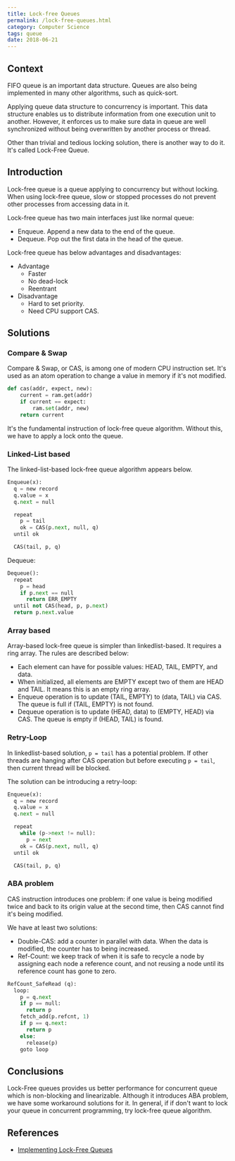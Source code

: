 ```yaml
---
title: Lock-free Queues
permalink: /lock-free-queues.html
category: Computer Science
tags: queue
date: 2018-06-21
---
```


## Context

FIFO queue is an important data structure. Queues are also being implemented in many other algorithms, such as quick-sort.

Applying queue data structure to concurrency is important. This data structure enables us to distribute information from one execution unit to another. However, it enforces us to make sure data in queue are well synchronized without being overwritten by another process or thread.

Other than trivial and tedious locking solution, there is another way to do it. It's called Lock-Free Queue.

## Introduction

Lock-free queue is a queue applying to concurrency but without locking. When using lock-free queue, slow or stopped processes do not prevent other processes from accessing data in it.

Lock-free queue has two main interfaces just like normal queue:

* Enqueue. Append a new data to the end of the queue.
* Dequeue. Pop out the first data in the head of the queue.

Lock-free queue has below advantages and disadvantages:

* Advantage
    * Faster
    * No dead-lock
    * Reentrant
* Disadvantage
    * Hard to set priority.
    * Need CPU support CAS.

## Solutions

### Compare & Swap

Compare & Swap, or CAS, is among one of modern CPU instruction set. It's used as an atom operation to change a value in memory if it's not modified.

```python
def cas(addr, expect, new):
    current = ram.get(addr)
    if current == expect:
        ram.set(addr, new)
    return current
```

It's the fundamental instruction of lock-free queue algorithm. Without this, we have to apply a lock onto the queue.

### Linked-List based

The linked-list-based lock-free queue algorithm appears below.

```python
Enqueue(x):
  q = new record
  q.value = x
  q.next = null

  repeat
    p = tail
    ok = CAS(p.next, null, q)
  until ok

  CAS(tail, p, q)    
```

Dequeue:

```python
Dequeue():
  repeat
    p = head
    if p.next == null
      return ERR_EMPTY
  until not CAS(head, p, p.next)
  return p.next.value
```

### Array based

Array-based lock-free queue is simpler than linkedlist-based. It requires a ring array. The rules are described below:

* Each element can have for possible values: HEAD, TAIL, EMPTY, and data.
* When initialized, all elements are EMPTY except two of them are HEAD and TAIL. It means this is an empty ring array.
* Enqueue operation is to update (TAIL, EMPTY) to (data, TAIL) via CAS. The queue is full if (TAIL, EMPTY) is not found.
* Dequeue operation is to update (HEAD, data) to (EMPTY, HEAD) via CAS. The queue is empty if (HEAD, TAIL) is found.

### Retry-Loop

In linkedlist-based solution, `p = tail` has a potential problem. If other threads are hanging after CAS operation but before executing `p = tail`, then current thread will be blocked.

The solution can be introducing a retry-loop:

```python
Enqueue(x):
  q = new record
  q.value = x
  q.next = null

  repeat
    while (p->next != null):
      p = next
    ok = CAS(p.next, null, q)
  until ok

  CAS(tail, p, q)   
```

### ABA problem

CAS instruction introduces one problem: if one value is being modified twice and back to its origin value at the second time, then CAS cannot find it's being modified.

We have at least two solutions:

* Double-CAS: add a counter in parallel with data. When the data is modified, the counter has to being increased.
* Ref-Count: we keep track of when it is safe to recycle a node by assigning each node a reference count, and not reusing a node until its reference count has gone to zero.

```python
RefCount_SafeRead (q):
  loop:
    p = q.next
    if p == null:
      return p
    fetch_add(p.refcnt, 1)
    if p == q.next:
      return p
    else:
      release(p)
    goto loop
```

## Conclusions

Lock-Free queues provides us better performance for concurrent queue which is non-blocking and linearizable. Although it introduces ABA problem, we have some workaround solutions for it. In general, if if don't want to lock your queue in concurrent programming, try lock-free queue algorithm.

## References

* [Implementing Lock-Free Queues](http://citeseerx.ist.psu.edu/viewdoc/download?doi=10.1.1.53.8674&rep=rep1&type=pdf)
